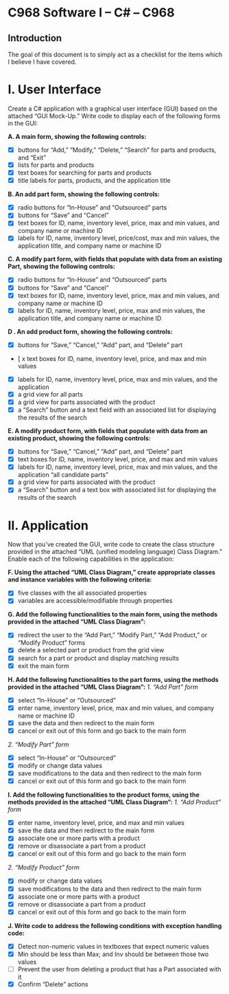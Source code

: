 # C968 Software I – C# – C968

## Introduction

The goal of this document is to simply act as a checklist for the items which I believe I have covered.

# I. User Interface

Create a C# application with a graphical user interface (GUI) based on the attached “GUI Mock-Up.” Write code to display each of the following forms in the GUI:

**A.  A main form, showing the following controls:**
- [x] buttons for “Add,” “Modify,” “Delete,” “Search” for parts and products, and “Exit”
- [x] lists for parts and products
- [x] text boxes for searching for parts and products
- [x] title labels for parts, products, and the application title

**B.  An add part form, showing the following controls:**
- [x] radio buttons for “In-House” and “Outsourced” parts
- [x] buttons for “Save” and “Cancel”
- [x] text boxes for ID, name, inventory level, price, max and min values, and company name or machine ID
- [x] labels for ID, name, inventory level, price/cost, max and min values, the application title, and company name or machine ID

**C.  A modify part form, with fields that populate with data from an existing Part, showing the following controls:**
- [x] radio buttons for “In-House” and “Outsourced” parts
- [x] buttons for “Save” and “Cancel”
- [x] text boxes for ID, name, inventory level, price, max and min values, and company name or machine ID
- [x] labels for ID, name, inventory level, price, max and min values, the application title, and company name or machine ID

**D .  An add product form, showing the following controls:**
- [x] buttons for “Save,” “Cancel,” “Add” part, and “Delete” part
- [ x text boxes for ID, name, inventory level, price, and max and min values
- [x] labels for ID, name, inventory level, price, max and min values, and the application
- [x] a grid view for all parts
- [x] a grid view for parts associated with the product
- [x] a “Search” button and a text field with an associated list for displaying the results of the search

**E.  A modify product form, with fields that populate with data from an existing product, showing the following controls:**
- [x] buttons for “Save,” “Cancel,” “Add” part, and “Delete” part
- [x] text boxes for ID, name, inventory level, price, and max and min values
- [x] labels for ID, name, inventory level, price, max and min values, and the application “all candidate parts”
- [x] a grid view for parts associated with the product
- [x] a “Search” button and a text box with associated list for displaying the results of the search

# II. Application

Now that you’ve created the GUI, write code to create the class structure provided in the attached “UML (unified modeling language) Class Diagram.” Enable each of the following capabilities in the application:

**F.  Using the attached “UML Class Diagram,” create appropriate classes and instance variables with the following criteria:**
- [x] five classes with the all associated properties
- [x] variables are accessible/modifiable through properties

**G.  Add the following functionalities to the main form, using the methods provided in the attached “UML Class Diagram”:**
- [x] redirect the user to the “Add Part,” “Modify Part,” “Add Product,” or “Modify Product” forms
- [x] delete a selected part or product from the grid view
- [x] search for a part or product and display matching results
- [x] exit the main form

**H.  Add the following functionalities to the part forms, using the methods provided in the attached “UML Class Diagram”:**
_1.   “Add Part” form_
- [x] select “In-House” or “Outsourced”
- [x] enter name, inventory level, price, max and min values, and company name or machine ID
- [x] save the data and then redirect to the main form
- [x] cancel or exit out of this form and go back to the main form

_2.   “Modify Part” form_
- [x] select “In-House” or “Outsourced”
- [x] modify or change data values
- [x] save modifications to the data and then redirect to the main form
- [x] cancel or exit out of this form and go back to the main form

**I.  Add the following functionalities to the product forms, using the methods provided in the attached “UML Class Diagram”:**
_1.   “Add Product” form_
- [x] enter name, inventory level, price, and max and min values
- [x] save the data and then redirect to the main form
- [x] associate one or more parts with a product
- [x] remove or disassociate a part from a product
- [x] cancel or exit out of this form and go back to the main form

_2.   “Modify Product” form_
- [x] modify or change data values
- [x] save modifications to the data and then redirect to the main form
- [x] associate one or more parts with a product
- [x] remove or disassociate a part from a product
- [x] cancel or exit out of this form and go back to the main form

**J.  Write code to address the following conditions with exception handling code:**
- [x] Detect non-numeric values in textboxes that expect numeric values
- [x] Min should be less than Max; and Inv should be between those two values
- [ ] Prevent the user from deleting a product that has a Part associated with it
- [x] Confirm “Delete” actions
